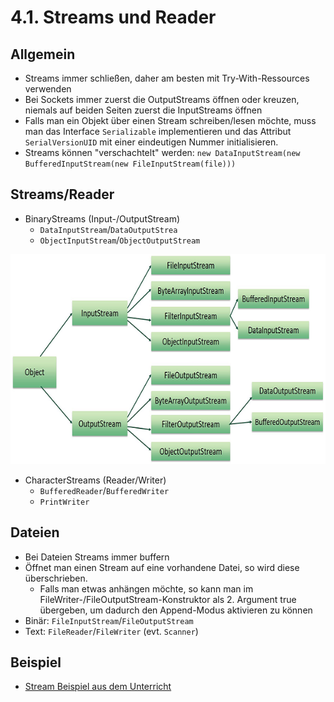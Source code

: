 # 4.1. Streams und Reader

## Allgemein
* Streams immer schließen, daher am besten mit Try-With-Ressources verwenden
* Bei Sockets immer zuerst die OutputStreams öffnen oder kreuzen, niemals auf beiden Seiten zuerst die InputStreams öffnen
* Falls man ein Objekt über einen Stream schreiben/lesen möchte, muss man das Interface `Serializable` implementieren und das Attribut `SerialVersionUID` mit einer eindeutigen Nummer initialisieren.
*  Streams können "verschachtelt" werden: `new DataInputStream(new BufferedInputStream(new FileInputStream(file)))`

## Streams/Reader
* BinaryStreams (Input-/OutputStream)
  - `DataInputStream`/`DataOutputStrea`
  - `ObjectInputStream`/`ObjectOutputStream`

![](./Streams.png)

* CharacterStreams (Reader/Writer)
  - `BufferedReader`/`BufferedWriter`
  - `PrintWriter`

## Dateien
* Bei Dateien Streams immer buffern
* Öffnet man einen Stream auf eine vorhandene Datei, so wird diese überschrieben.
  - Falls man etwas anhängen möchte, so kann man im FileWriter-/FileOutputStream-Konstruktor als 2. Argument true übergeben, um dadurch den Append-Modus aktivieren zu können
* Binär: `FileInputStream`/`FileOutputStream`
* Text: `FileReader`/`FileWriter` (evt. `Scanner`)


## Beispiel
* [Stream Beispiel aus dem Unterricht](https://github.com/htlw-5ahit/matura-sew-insy/tree/main/thema04/streams)
